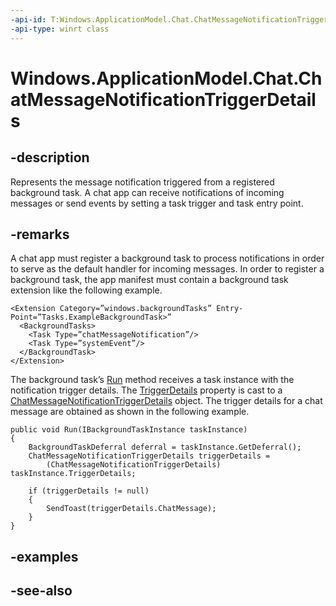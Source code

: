 ----api-id: T:Windows.ApplicationModel.Chat.ChatMessageNotificationTriggerDetails
-api-type: winrt class
---<!-- Class syntax.public class ChatMessageNotificationTriggerDetails : Windows.ApplicationModel.Chat.IChatMessageNotificationTriggerDetails, Windows.ApplicationModel.Chat.IChatMessageNotificationTriggerDetails2--># Windows.ApplicationModel.Chat.ChatMessageNotificationTriggerDetails## -descriptionRepresents the message notification triggered from a registered background task. A chat app can receive notifications of incoming messages or send events by setting a task trigger and task entry point.## -remarksA chat app must register a background task to process notifications in order to serve as the default handler for incoming messages. In order to register a background task, the app manifest must contain a background task extension like the following example.```<Extension Category=”windows.backgroundTasks” Entry-Point=”Tasks.ExampleBackgroundTask>”  <BackgroundTasks>    <Task Type=”chatMessageNotification”/>    <Task Type=”systemEvent”/>  </BackgroundTask></Extension>```The background task’s [Run](../windows.applicationmodel.background/ibackgroundtask_run.md) method receives a task instance with the notification trigger details. The [TriggerDetails](../windows.applicationmodel.background/ibackgroundtaskinstance_triggerdetails.md) property is cast to a [ChatMessageNotificationTriggerDetails](chatmessagenotificationtriggerdetails.md) object. The trigger details for a chat message are obtained as shown in the following example.```public void Run(IBackgroundTaskInstance taskInstance){    BackgroundTaskDeferral deferral = taskInstance.GetDeferral();    ChatMessageNotificationTriggerDetails triggerDetails =        (ChatMessageNotificationTriggerDetails) taskInstance.TriggerDetails;        if (triggerDetails != null)    {        SendToast(triggerDetails.ChatMessage);    }}```<!-- <rem>TODO: Document how the developer can obtain this class object, and add or update retriever elements as necessary.</rem>-->## -examples## -see-also